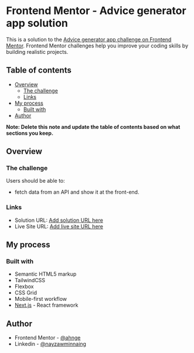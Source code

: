 # Frontend Mentor - Advice generator app solution

This is a solution to the [Advice generator app challenge on Frontend Mentor](https://www.frontendmentor.io/challenges/advice-generator-app-QdUG-13db). Frontend Mentor challenges help you improve your coding skills by building realistic projects.

## Table of contents

- [Overview](#overview)
  - [The challenge](#the-challenge)
  - [Links](#links)
- [My process](#my-process)
  - [Built with](#built-with)
- [Author](#author)

**Note: Delete this note and update the table of contents based on what sections you keep.**

## Overview

### The challenge

Users should be able to:

- fetch data from an API and show it at the front-end.

### Links

- Solution URL: [Add solution URL here](https://www.frontendmentor.io/solutions/fetching-some-data-jaVcCSWDm)
- Live Site URL: [Add live site URL here](https://advice-generator-app-mu.vercel.app/)

## My process

### Built with

- Semantic HTML5 markup
- TailwindCSS
- Flexbox
- CSS Grid
- Mobile-first workflow
- [Next.js](https://nextjs.org/) - React framework

## Author

- Frontend Mentor - [@ahnge](https://www.frontendmentor.io/profile/ahnge)
- Linkedin - [@nayzawminnaing](https://www.linkedin.com/in/nay-zaw-min-naing-b21a55202/)
